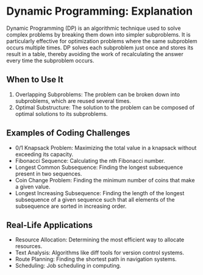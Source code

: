 # Dynamic Programming: Explanation
Dynamic Programming (DP) is an algorithmic technique used to solve complex problems by breaking them down into simpler subproblems. It is particularly effective for optimization problems where the same subproblem occurs multiple times. DP solves each subproblem just once and stores its result in a table, thereby avoiding the work of recalculating the answer every time the subproblem occurs.

## When to Use It
1. Overlapping Subproblems: The problem can be broken down into subproblems, which are reused several times.
2. Optimal Substructure: The solution to the problem can be composed of optimal solutions to its subproblems.

## Examples of Coding Challenges
* 0/1 Knapsack Problem: Maximizing the total value in a knapsack without exceeding its capacity.
* Fibonacci Sequence: Calculating the nth Fibonacci number.
* Longest Common Subsequence: Finding the longest subsequence present in two sequences.
* Coin Change Problem: Finding the minimum number of coins that make a given value.
* Longest Increasing Subsequence: Finding the length of the longest subsequence of a given sequence such that all elements of the subsequence are sorted in increasing order.

## Real-Life Applications
* Resource Allocation: Determining the most efficient way to allocate resources.
* Text Analysis: Algorithms like diff tools for version control systems.
* Route Planning: Finding the shortest path in navigation systems.
* Scheduling: Job scheduling in computing.